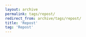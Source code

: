```yaml
---
layout: archive
permalink: tags/repost/
redirect_from: archive/tags/repost/
title: 'Repost'
tag: 'Repost'
---
```

